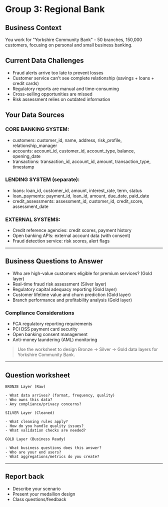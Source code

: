 # Group 3: Regional Bank

## Business Context

You work for "Yorkshire Community Bank" - 50 branches, 150,000 customers, focusing on personal and small business banking.

## Current Data Challenges

- Fraud alerts arrive too late to prevent losses
- Customer service can't see complete relationship (savings + loans + credit cards)
- Regulatory reports are manual and time-consuming
- Cross-selling opportunities are missed
- Risk assessment relies on outdated information

## Your Data Sources

### CORE BANKING SYSTEM:

- customers: customer_id, name, address, risk_profile, relationship_manager
- accounts: account_id, customer_id, account_type, balance, opening_date
- transactions: transaction_id, account_id, amount, transaction_type, timestamp

### LENDING SYSTEM (separate):

- loans: loan_id, customer_id, amount, interest_rate, term, status
- loan_payments: payment_id, loan_id, amount, due_date, paid_date
- credit_assessments: assessment_id, customer_id, credit_score, assessment_date

### EXTERNAL SYSTEMS:

- Credit reference agencies: credit scores, payment history
- Open banking APIs: external account data (with consent)
- Fraud detection service: risk scores, alert flags

---

## Business Questions to Answer

- Who are high-value customers eligible for premium services? (Gold layer)
- Real-time fraud risk assessment (Silver layer)
- Regulatory capital adequacy reporting (Gold layer)
- Customer lifetime value and churn prediction (Gold layer)
- Branch performance and profitability analysis (Gold layer)

### Compliance Considerations

- FCA regulatory reporting requirements
- PCI DSS payment card security
- Open banking consent management
- Anti-money laundering (AML) monitoring

> Use the worksheet to design Bronze → Silver → Gold data layers for Yorkshire Community Bank.

---

## Question worksheet

```none
BRONZE Layer (Raw)

- What data arrives? (format, frequency, quality)
- Who owns this data?
- Any compliance/privacy concerns?

SILVER Layer (Cleaned)

- What cleaning rules apply?
- How do you handle quality issues?
- What validation checks are needed?

GOLD Layer (Business Ready)

- What business questions does this answer?
- Who are your end users?
- What aggregations/metrics do you create?
```

---

## Report back

- Describe your scenario
- Present your medallion design
- Class questions/feedback
